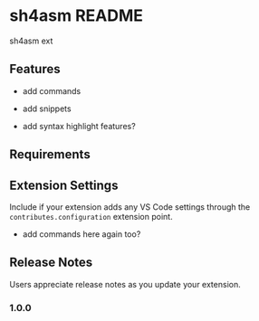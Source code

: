 # sh4asm README

sh4asm ext

## Features

* add commands

* add snippets

* add syntax highlight features?


## Requirements

## Extension Settings

Include if your extension adds any VS Code settings through the `contributes.configuration` extension point.

* add commands here again too?

## Release Notes

Users appreciate release notes as you update your extension.

### 1.0.0